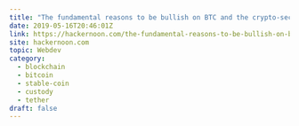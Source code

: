 ```yaml
---
title: "The fundamental reasons to be bullish on BTC and the crypto-sector"
date: 2019-05-16T20:46:01Z
link: https://hackernoon.com/the-fundamental-reasons-to-be-bullish-on-btc-and-the-crypto-sector-7d5560425a28?source=rss----3a8144eabfe3---4&utm_medium=RSS&utm_source=hune
site: hackernoon.com
topic: Webdev
category:
  - blockchain
  - bitcoin
  - stable-coin
  - custody
  - tether
draft: false
---
```

